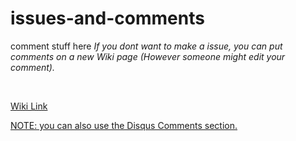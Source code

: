 # issues-and-comments
comment stuff here
*If you dont want to make a issue, you can put comments on a new Wiki page (However someone might edit your comment).*

<br>

[Wiki Link](https://awesomecatclub.github.io/issues-and-comments/wiki)

[NOTE: you can also use the Disqus Comments section.](https://awesomecatclub.github.io/comment.html)
